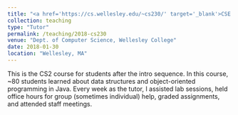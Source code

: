 ```yaml
---
title: "<a href='https://cs.wellesley.edu/~cs230/' target='_blank'>CSE 230: Data Structures in Java (Spring & Fall 2018)</a>"
collection: teaching
type: "Tutor"
permalink: /teaching/2018-cs230
venue: "Dept. of Computer Science, Wellesley College"
date: 2018-01-30
location: "Wellesley, MA"
---
```


This is the CS2 course for students after the intro sequence. In this course, ~80 students learned about data structures and object-oriented programming in Java. Every week as the tutor, I assisted lab sessions, held office hours for group (sometimes individual) help, graded assignments, and attended staff meetings.

